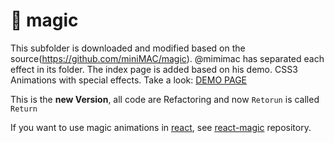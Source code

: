 :tophat: magic
=====
This subfolder is downloaded and modified based on the source(https://github.com/miniMAC/magic). @mimimac has separated each effect in its folder.  The index page is added based on his demo. 
CSS3 Animations with special effects. Take a look: [DEMO PAGE](https://minimamente.com/example/magic_animations/)

This is the **new Version**, all code are Refactoring and now `Retorun` is called `Return`

If you want to use magic animations in [react](https://github.com/facebook/react), see [react-magic](https://github.com/react-map/react-magic) repository.
